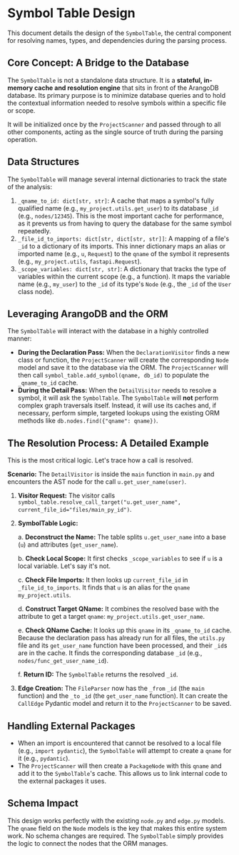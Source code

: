 # Symbol Table Design

This document details the design of the `SymbolTable`, the central component for resolving names, types, and dependencies during the parsing process.

## Core Concept: A Bridge to the Database

The `SymbolTable` is not a standalone data structure. It is a **stateful, in-memory cache and resolution engine** that sits in front of the ArangoDB database. Its primary purpose is to minimize database queries and to hold the contextual information needed to resolve symbols within a specific file or scope.

It will be initialized once by the `ProjectScanner` and passed through to all other components, acting as the single source of truth during the parsing operation.

## Data Structures

The `SymbolTable` will manage several internal dictionaries to track the state of the analysis:

1.  `_qname_to_id: dict[str, str]`: A cache that maps a symbol's fully qualified name (e.g., `my_project.utils.get_user`) to its database `_id` (e.g., `nodes/12345`). This is the most important cache for performance, as it prevents us from having to query the database for the same symbol repeatedly.
2.  `_file_id_to_imports: dict[str, dict[str, str]]`: A mapping of a file's `_id` to a dictionary of its imports. This inner dictionary maps an alias or imported name (e.g., `u`, `Request`) to the `qname` of the symbol it represents (e.g., `my_project.utils`, `fastapi.Request`).
3.  `_scope_variables: dict[str, str]`: A dictionary that tracks the type of variables within the current scope (e.g., a function). It maps the variable name (e.g., `my_user`) to the `_id` of its type's `Node` (e.g., the `_id` of the `User` class node).

## Leveraging ArangoDB and the ORM

The `SymbolTable` will interact with the database in a highly controlled manner:

-   **During the Declaration Pass:** When the `DeclarationVisitor` finds a new class or function, the `ProjectScanner` will create the corresponding `Node` model and save it to the database via the ORM. The `ProjectScanner` will then call `symbol_table.add_symbol(qname, db_id)` to populate the `_qname_to_id` cache.
-   **During the Detail Pass:** When the `DetailVisitor` needs to resolve a symbol, it will ask the `SymbolTable`. The `SymbolTable` will **not** perform complex graph traversals itself. Instead, it will use its caches and, if necessary, perform simple, targeted lookups using the existing ORM methods like `db.nodes.find({"qname": qname})`.

## The Resolution Process: A Detailed Example

This is the most critical logic. Let's trace how a call is resolved.

**Scenario:** The `DetailVisitor` is inside the `main` function in `main.py` and encounters the AST node for the call `u.get_user_name(user)`.

1.  **Visitor Request:** The visitor calls `symbol_table.resolve_call_target("u.get_user_name", current_file_id="files/main_py_id")`.
2.  **SymbolTable Logic:**

    a.  **Deconstruct the Name:** The table splits `u.get_user_name` into a base (`u`) and attributes (`get_user_name`).

    b.  **Check Local Scope:** It first checks `_scope_variables` to see if `u` is a local variable. Let's say it's not.

    c.  **Check File Imports:** It then looks up `current_file_id` in `_file_id_to_imports`. It finds that `u` is an alias for the `qname` `my_project.utils`.

    d.  **Construct Target QName:** It combines the resolved base with the attribute to get a target `qname`: `my_project.utils.get_user_name`.

    e.  **Check QName Cache:** It looks up this `qname` in its `_qname_to_id` cache. Because the declaration pass has already run for all files, the `utils.py` file and its `get_user_name` function have been processed, and their `_id`s are in the cache. It finds the corresponding database `_id` (e.g., `nodes/func_get_user_name_id`).

    f.  **Return ID:** The `SymbolTable` returns the resolved `_id`.
    
3.  **Edge Creation:** The `FileParser` now has the `_from` `_id` (the `main` function) and the `_to` `_id` (the `get_user_name` function). It can create the `CallEdge` Pydantic model and return it to the `ProjectScanner` to be saved.

## Handling External Packages

-   When an import is encountered that cannot be resolved to a local file (e.g., `import pydantic`), the `SymbolTable` will attempt to create a `qname` for it (e.g., `pydantic`).
-   The `ProjectScanner` will then create a `PackageNode` with this `qname` and add it to the `SymbolTable`'s cache. This allows us to link internal code to the external packages it uses.

## Schema Impact

This design works perfectly with the existing `node.py` and `edge.py` models. The `qname` field on the `Node` models is the key that makes this entire system work. No schema changes are required. The `SymbolTable` simply provides the logic to connect the nodes that the ORM manages.

